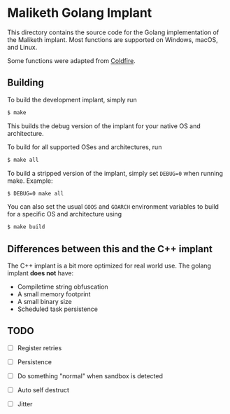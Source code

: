 # Maliketh Golang Implant

This directory contains the source code for the Golang implementation of the Maliketh implant.
Most functions are supported on Windows, macOS, and Linux.

Some functions were adapted from [Coldfire](https://github.com/redcode-labs/Coldfire).

## Building

To build the development implant, simply run

```bash
$ make
```

This builds the debug version of the implant for your native OS and architecture.

To build for all supported OSes and architectures, run

```bash
$ make all
```

To build a stripped version of the implant, simply set `DEBUG=0` when running make. Example:

```bash
$ DEBUG=0 make all
```

You can also set the usual `GOOS` and `GOARCH` environment variables to build for a specific OS and architecture using

```bash
$ make build
```

## Differences between this and the C++ implant
The C++ implant is a bit more optimized for real world use. The golang implant **does not** have:

* Compiletime string obfuscation
* A small memory footprint
* A small binary size
* Scheduled task persistence


## TODO

* [ ] Register retries
* [ ] Persistence
* [ ] Do something "normal" when sandbox is detected
* [ ] Auto self destruct
* [ ] Jitter


